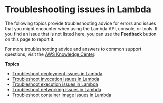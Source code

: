# Troubleshooting issues in Lambda<a name="lambda-troubleshooting"></a>

The following topics provide troubleshooting advice for errors and issues that you might encounter when using the Lambda API, console, or tools\. If you find an issue that is not listed here, you can use the **Feedback** button on this page to report it\.

For more troubleshooting advice and answers to common support questions, visit the [AWS Knowledge Center](https://aws.amazon.com/premiumsupport/knowledge-center/#AWS_Lambda)\.

**Topics**
+ [Troubleshoot deployment issues in Lambda](troubleshooting-deployment.md)
+ [Troubleshoot invocation issues in Lambda](troubleshooting-invocation.md)
+ [Troubleshoot execution issues in Lambda](troubleshooting-execution.md)
+ [Troubleshoot networking issues in Lambda](troubleshooting-networking.md)
+ [Troubleshoot container image issues in Lambda](troubleshooting-images.md)